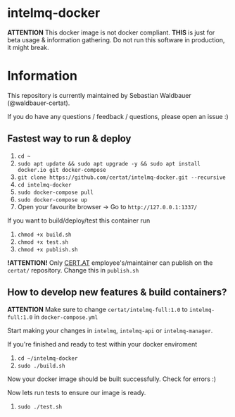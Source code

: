 # intelmq-docker

**ATTENTION** This docker image is not docker compliant. **THIS** is just for beta usage & information gathering.
Do not run this software in production, it might break.

# Information
This repository is currently maintained by Sebastian Waldbauer (@waldbauer-certat).

If you do have any questions / feedback / questions, please open an issue :)

## Fastest way to run & deploy

1. `cd ~`
0. `sudo apt update && sudo apt upgrade -y && sudo apt install docker.io git docker-compose`
0. `git clone https://github.com/certat/intelmq-docker.git --recursive`
0. `cd intelmq-docker`
0. `sudo docker-compose pull`
0. `sudo docker-compose up`
0. Open your favourite browser -> Go to `http://127.0.0.1:1337/`

If you want to build/deploy/test this container run 
1. `chmod +x build.sh`
0. `chmod +x test.sh`
0. `chmod +x publish.sh`

**!ATTENTION!** Only [CERT.AT](https://cert.at/) employee's/maintainer can publish on the `certat/` repository. Change this in `publish.sh`

## How to develop new features & build containers?
**ATTENTION** Make sure to change `certat/intelmq-full:1.0` to `intelmq-full:1.0` in `docker-compose.yml`

Start making your changes in `intelmq`, `intelmq-api` or `intelmq-manager`.

If you're finished and ready to test within your docker enviroment
1. `cd ~/intelmq-docker`
0. `sudo ./build.sh`

Now your docker image should be built successfully. Check for errors :)

Now lets run tests to ensure our image is ready.

1. `sudo ./test.sh`
